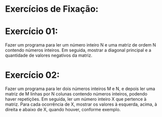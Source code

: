 # Exercícios de Fixação:

# Exercício 01:

Fazer um programa para ler um número inteiro N e uma matriz de
ordem N contendo números inteiros. Em seguida, mostrar a diagonal
principal e a quantidade de valores negativos da matriz.


# Exercício 02:

Fazer um programa para ler dois números inteiros M e N, e depois ler
uma matriz de M linhas por N colunas contendo números inteiros,
podendo haver repetições. Em seguida, ler um número inteiro X que
pertence à matriz. Para cada ocorrência de X, mostrar os valores à
esquerda, acima, à direita e abaixo de X, quando houver, conforme
exemplo.